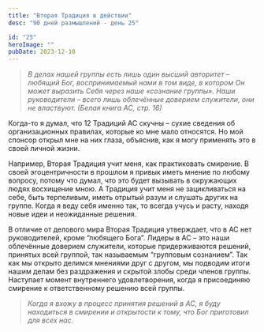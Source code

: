 ```yaml
---
title: "Вторая Традиция в действии"
desc: "90 дней размышлений - день 25"

id: "25"
heroImage: ""
pubDate: 2023-12-10
---
```

> _В делах нашей группы есть лишь один высший авторитет – любящий Бог,
> воспринимаемый нами в том виде, в котором Он может выразить Себя через наше
> «сознание группы». Наши руководители – всего лишь облечённые доверием
> служители, они не властвуют. (Белая книга АС, стр. 16)_

Когда-то я думал, что 12 Традиций АС скучны – сухие сведения об
организационных правилах, которые ко мне мало относятся. Но мой спонсор открыл
мне на них глаза, объяснив, как я могу применять это в своей личной жизни.

Например, Вторая Традиция учит меня, как практиковать смирение. В своей
эгоцентричности в прошлом я привык иметь мнение по любому вопросу, потому что
думал, что это будет вызывать в окружающих людях восхищение мною. А Традиция
учит меня не зацикливаться на себе, быть терпеливым, иметь отрытый разум и
слушать других на группе. Когда я веду себя именно так, то всегда учусь и
расту, находя новые идеи и неожиданные решения.

В отличие от делового мира Вторая Традиция утверждает, что в АС нет
руководителей, кроме “любящего Бога”. Лидеры в АС – это наши облечённые
доверием служители, которые придерживаются решений, принятых всей группой, так
называемым “групповым сознанием”. Так как мы открыто делимся мнениями друг с
другом, мы подводим итоги нашим делам без раздражения и скрытой злобы среди
членов группы. Наступает момент внутреннего удовлетворения, когда я
присоединяю смирение к ответственному решению всей группы.

> _Когда я вхожу в процесс принятия решений в АС, я буду находиться в смирении
> и открытости к тому, что Бог приготовил для всех нас._

